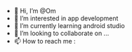 - 👋 Hi, I’m @Om
- 👀 I’m interested in app development 
- 🌱 I’m currently learning android studio
- 💞️ I’m looking to collaborate on ...
- 📫 How to reach me : 

<!---
Ommmmmmmmmm/Ommmmmmmmmm is a ✨ special ✨ repository because its `README.md` (this file) appears on your GitHub profile.
You can click the Preview link to take a look at your changes.
--->
